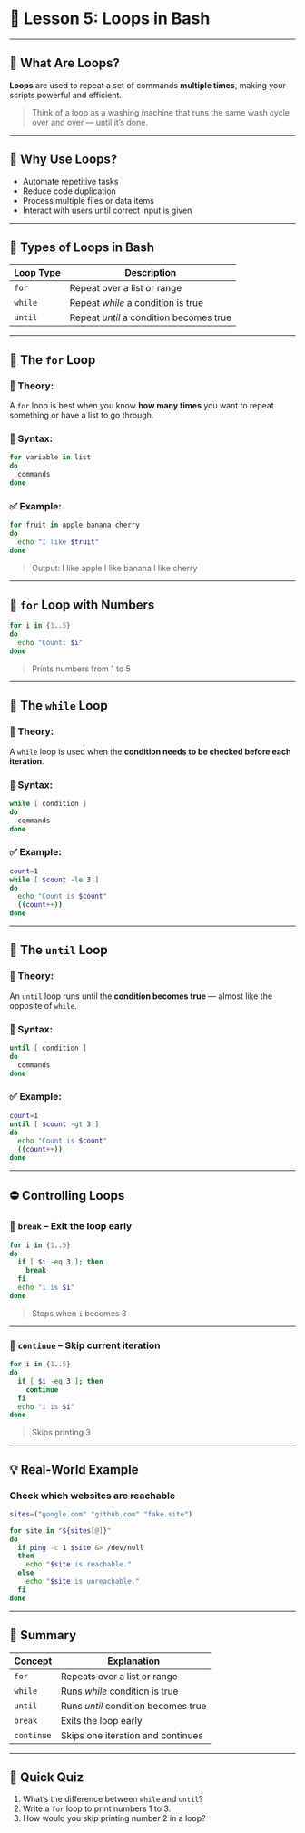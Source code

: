 # 🔁 Lesson 5: Loops in Bash

---

## 🧠 What Are Loops?

**Loops** are used to repeat a set of commands **multiple times**, making your scripts powerful and efficient.

> Think of a loop as a washing machine that runs the same wash cycle over and over — until it’s done.

---

## 🎯 Why Use Loops?

* Automate repetitive tasks
* Reduce code duplication
* Process multiple files or data items
* Interact with users until correct input is given

---

## 🔂 Types of Loops in Bash

| Loop Type | Description                             |
| --------- | --------------------------------------- |
| `for`     | Repeat over a list or range             |
| `while`   | Repeat *while* a condition is true      |
| `until`   | Repeat *until* a condition becomes true |

---

## 🔁 The `for` Loop

### 🔹 Theory:

A `for` loop is best when you know **how many times** you want to repeat something or have a list to go through.

### 📘 Syntax:

```bash
for variable in list
do
  commands
done
```

### ✅ Example:

```bash
for fruit in apple banana cherry
do
  echo "I like $fruit"
done
```

> Output:
> I like apple
> I like banana
> I like cherry

---

## 🔁 `for` Loop with Numbers

```bash
for i in {1..5}
do
  echo "Count: $i"
done
```

> Prints numbers from 1 to 5

---

## 🔁 The `while` Loop

### 🔹 Theory:

A `while` loop is used when the **condition needs to be checked before each iteration**.

### 📘 Syntax:

```bash
while [ condition ]
do
  commands
done
```

### ✅ Example:

```bash
count=1
while [ $count -le 3 ]
do
  echo "Count is $count"
  ((count++))
done
```

---

## 🔁 The `until` Loop

### 🔹 Theory:

An `until` loop runs until the **condition becomes true** — almost like the opposite of `while`.

### 📘 Syntax:

```bash
until [ condition ]
do
  commands
done
```

### ✅ Example:

```bash
count=1
until [ $count -gt 3 ]
do
  echo "Count is $count"
  ((count++))
done
```

---

## ⛔ Controlling Loops

### 🧱 `break` – Exit the loop early

```bash
for i in {1..5}
do
  if [ $i -eq 3 ]; then
    break
  fi
  echo "i is $i"
done
```

> Stops when `i` becomes 3

---

### 🔁 `continue` – Skip current iteration

```bash
for i in {1..5}
do
  if [ $i -eq 3 ]; then
    continue
  fi
  echo "i is $i"
done
```

> Skips printing 3

---

## 💡 Real-World Example

### Check which websites are reachable

```bash
sites=("google.com" "github.com" "fake.site")

for site in "${sites[@]}"
do
  if ping -c 1 $site &> /dev/null
  then
    echo "$site is reachable."
  else
    echo "$site is unreachable."
  fi
done
```

---

## 📝 Summary

| Concept    | Explanation                         |
| ---------- | ----------------------------------- |
| `for`      | Repeats over a list or range        |
| `while`    | Runs *while* condition is true      |
| `until`    | Runs *until* condition becomes true |
| `break`    | Exits the loop early                |
| `continue` | Skips one iteration and continues   |

---

## 🧠 Quick Quiz

1. What’s the difference between `while` and `until`?
2. Write a `for` loop to print numbers 1 to 3.
3. How would you skip printing number 2 in a loop?
